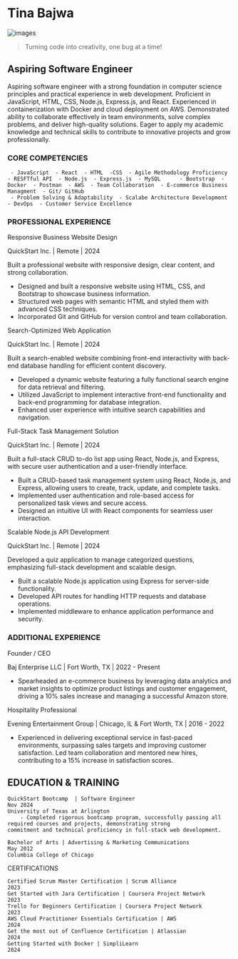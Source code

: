 # Tina Bajwa
![images](https://github.com/Tea-naa/Tea-naa/assets/172461735/f536eb89-ab18-4929-91f0-1f4829fa48ce)

>Turning code into creativity, one bug at a time!

## Aspiring Software Engineer
Aspiring software engineer with a strong foundation in computer science principles and practical experience in web development. Proficient in JavaScript, HTML, CSS, Node.js, Express.js, and React. Experienced in containerization with Docker and cloud deployment on AWS. Demonstrated ability to collaborate effectively in team environments, solve complex problems, and deliver high-quality solutions. Eager to apply my academic knowledge and technical skills to contribute to innovative projects and grow professionally.

### CORE COMPETENCIES
     - JavaScript  - React  - HTML  -CSS  - Agile Methodology Proficiency  - RESFTful API  - Node.js  - Express.js  - MySQL      - Bootstrap  - Docker  - Postman  - AWS  - Team Collaboration  - E-commerce Business Managment  - Git/ GitHub  
     - Problem Solving & Adaptability  - Scalabe Architecture Development  - DevOps  - Customer Service Excellence

### PROFESSIONAL EXPERIENCE
Responsive Business Website Design

QuickStart Inc. | Remote | 2024

Built a professional website with responsive design, clear content, and strong collaboration.
- Designed and built a responsive website using HTML, CSS, and Bootstrap to showcase business information.
- Structured web pages with semantic HTML and styled them with advanced CSS techniques.
- Incorporated Git and GitHub for version control and team collaboration.


Search-Optimized Web Application

QuickStart Inc. | Remote | 2024

Built a search-enabled website combining front-end interactivity with back-end database handling for efficient content discovery.
- Developed a dynamic website featuring a fully functional search engine for data retrieval and filtering.
- Utilized JavaScript to implement interactive front-end functionality and back-end programming for database integration.
- Enhanced user experience with intuitive search capabilities and navigation.

Full-Stack Task Management Solution

QuickStart Inc. | Remote | 2024

Built a full-stack CRUD to-do list app using React, Node.js, and Express, with secure user authentication and a user-friendly interface.

- Built a CRUD-based task management system using React, Node.js, and Express, allowing users to create, track, update, and complete tasks.
- Implemented user authentication and role-based access for personalized task views and secure access.
- Designed an intuitive UI with React components for seamless user interaction.

Scalable Node.js API Development

QuickStart Inc. | Remote | 2024

Developed a quiz application to manage categorized questions, emphasizing full-stack development and scalable design.

- Built a scalable Node.js application using Express for server-side functionality.
- Developed API routes for handling HTTP requests and database operations.
- Implemented middleware to enhance application performance and security.

### ADDITIONAL EXPERIENCE
Founder / CEO

Baj Enterprise LLC | Fort Worth, TX | 2022 - Present 

- Spearheaded an e-commerce business by leveraging data analytics and market insights to optimize product listings and customer engagement, driving a 10% sales increase and managing a successful Amazon store.

Hospitality Professional

Evening Entertainment Group | Chicago, IL & Fort Worth, TX | 2016 - 2022

- Experienced in delivering exceptional service in fast-paced environments, surpassing sales targets and improving customer satisfaction. Led team collaboration and mentored new hires, contributing to a 15% increase in satisfaction scores.


## EDUCATION & TRAINING
 
    QuickStart Bootcamp  | Software Engineer                                                                    Nov 2024
    University of Texas at Arlington
        - Completed rigorous bootcamp program, successfully passing all required courses and projects, demonstrating strong           commitment and technical proficiency in full-stack web development.

    Bachelor of Arts | Advertising & Marketing Communications                                                    May 2012
    Columbia College of Chicago

CERTIFICATIONS

    Certified Scrum Master Certification | Scrum Alliance                                                            2023
    Get Started with Jara Certification | Coursera Project Network                                                   2023
    Trello for Beginners Certification | Coursera Project Network                                                    2023
    AWS Cloud Practitioner Essentials Certification | AWS                                                            2024
    Get the most out of Confluence Certification | Atlassian                                                         2024
    Getting Started with Docker | SimpliLearn                                                                        2024


<!--
**Tea-naa/Tea-naa** is a ✨ _special_ ✨ repository because its `README.md` (this file) appears on your GitHub profile.

Here are some ideas to get you started:

- 🔭 I’m currently working on ...
- 🌱 I’m currently learning ...
- 👯 I’m looking to collaborate on ...
- 🤔 I’m looking for help with ...
- 💬 Ask me about ...
- 📫 How to reach me: ...
- 😄 Pronouns: ...
- ⚡ Fun fact: ...
-->
